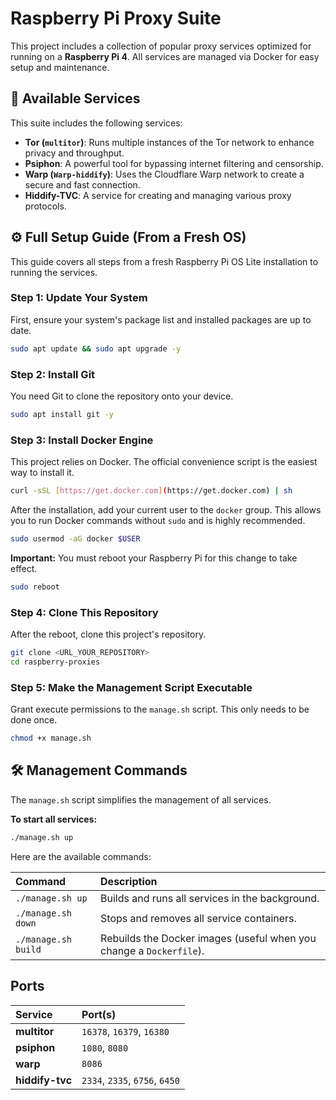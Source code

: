 

# Raspberry Pi Proxy Suite

This project includes a collection of popular proxy services optimized for running on a **Raspberry Pi 4**. All services are managed via Docker for easy setup and maintenance.

## 🚀 Available Services

This suite includes the following services:

* **Tor (`multitor`)**: Runs multiple instances of the Tor network to enhance privacy and throughput.
* **Psiphon**: A powerful tool for bypassing internet filtering and censorship.
* **Warp (`Warp-hiddify`)**: Uses the Cloudflare Warp network to create a secure and fast connection.
* **Hiddify-TVC**: A service for creating and managing various proxy protocols.

## ⚙️ Full Setup Guide (From a Fresh OS)

This guide covers all steps from a fresh Raspberry Pi OS Lite installation to running the services.

### Step 1: Update Your System

First, ensure your system's package list and installed packages are up to date.

```bash
sudo apt update && sudo apt upgrade -y
```

### Step 2: Install Git

You need Git to clone the repository onto your device.

```bash
sudo apt install git -y
```

### Step 3: Install Docker Engine

This project relies on Docker. The official convenience script is the easiest way to install it.

```bash
curl -sSL [https://get.docker.com](https://get.docker.com) | sh
```

After the installation, add your current user to the `docker` group. This allows you to run Docker commands without `sudo` and is highly recommended.

```bash
sudo usermod -aG docker $USER
```

**Important:** You must reboot your Raspberry Pi for this change to take effect.

```bash
sudo reboot
```

### Step 4: Clone This Repository

After the reboot, clone this project's repository.

```bash
git clone <URL_YOUR_REPOSITORY>
cd raspberry-proxies
```

### Step 5: Make the Management Script Executable

Grant execute permissions to the `manage.sh` script. This only needs to be done once.

```bash
chmod +x manage.sh
```

## 🛠️ Management Commands

The `manage.sh` script simplifies the management of all services.

**To start all services:**

```bash
./manage.sh up
```

Here are the available commands:

| Command | Description |
| :--- | :--- |
| `./manage.sh up` | Builds and runs all services in the background. |
| `./manage.sh down` | Stops and removes all service containers. |
| `./manage.sh build`| Rebuilds the Docker images (useful when you change a `Dockerfile`).|

## Ports

| Service | Port(s) |
| :--- | :--- |
| **multitor** | `16378`, `16379`, `16380` |
| **psiphon** | `1080`, `8080` |
| **warp** | `8086` |
| **hiddify-tvc** | `2334`, `2335`, `6756`, `6450` |

```
```
